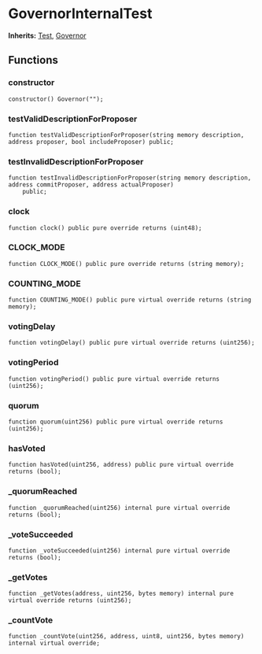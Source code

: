 # GovernorInternalTest
**Inherits:**
[Test](/lib/forge-std/src/Test.sol/abstract.Test.md), [Governor](/lib/openzeppelin-contracts/contracts/governance/Governor.sol/abstract.Governor.md)


## Functions
### constructor


```solidity
constructor() Governor("");
```

### testValidDescriptionForProposer


```solidity
function testValidDescriptionForProposer(string memory description, address proposer, bool includeProposer) public;
```

### testInvalidDescriptionForProposer


```solidity
function testInvalidDescriptionForProposer(string memory description, address commitProposer, address actualProposer)
    public;
```

### clock


```solidity
function clock() public pure override returns (uint48);
```

### CLOCK_MODE


```solidity
function CLOCK_MODE() public pure override returns (string memory);
```

### COUNTING_MODE


```solidity
function COUNTING_MODE() public pure virtual override returns (string memory);
```

### votingDelay


```solidity
function votingDelay() public pure virtual override returns (uint256);
```

### votingPeriod


```solidity
function votingPeriod() public pure virtual override returns (uint256);
```

### quorum


```solidity
function quorum(uint256) public pure virtual override returns (uint256);
```

### hasVoted


```solidity
function hasVoted(uint256, address) public pure virtual override returns (bool);
```

### _quorumReached


```solidity
function _quorumReached(uint256) internal pure virtual override returns (bool);
```

### _voteSucceeded


```solidity
function _voteSucceeded(uint256) internal pure virtual override returns (bool);
```

### _getVotes


```solidity
function _getVotes(address, uint256, bytes memory) internal pure virtual override returns (uint256);
```

### _countVote


```solidity
function _countVote(uint256, address, uint8, uint256, bytes memory) internal virtual override;
```

